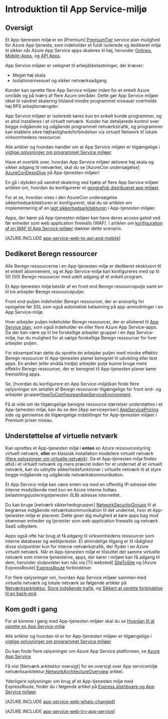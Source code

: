 <properties 
    pageTitle="Introduktion til App Service-miljø" 
    description="Få mere at vide om funktionen App Service-miljø, som giver sikker, VNet, der er joinforbundne, dedikeret skalaenheder til kørsel af alle dine apps." 
    services="app-service" 
    documentationCenter="" 
    authors="stefsch" 
    manager="wpickett" 
    editor=""/>

<tags 
    ms.service="app-service" 
    ms.workload="na" 
    ms.tgt_pltfrm="na" 
    ms.devlang="na" 
    ms.topic="article" 
    ms.date="10/04/2016"
    ms.author="stefsch"/>

# <a name="introduction-to-app-service-environment"></a>Introduktion til App Service-miljø

## <a name="overview"></a>Oversigt ##
Et App-tjenesten miljø er en [Premium] [ PremiumTier] service plan mulighed for Azure App tjeneste, som indeholder et fuldt isolerede og dedikeret miljø til sikker når Azure App Service apps skaleres til høj, herunder [Onlines][WebApps], [Mobile-Apps][MobileApps], og [API Apps][APIApps].  

App Service miljøer er velegnet til arbejdsbelastninger, der kræver:

- Meget høj skala
- Isolationsniveauet og sikker netværksadgang

Kunder kan oprette flere App Service miljøer inden for et enkelt Azure område og på tværs af flere Azure områder.  Dette gør App Service miljøer ideel til vandret skalering tilstand mindre programmet niveauer overholde høj RPS arbejdsmængder.

App Service miljøer er isolerede køres kun en enkelt kunde programmer, og er altid installeres i et virtuelt netværk.  Kunder har detaljerede kontrol over begge indgående og udgående programmet netværkstrafik, og programmer kan etablere sikre højhastighedsforbindelser via virtuelt Network til lokale virksomhedens ressourcer.

Alle artikler og hvordan-handler om at App Service miljøer er tilgængelige i [vigtige oplysninger om programmet Service miljøer](../app-service/app-service-app-service-environments-readme.md).

Have et overblik over, hvordan App Service miljøer aktivere høj skala og sikker adgang til netværket, skal du se [AzureCon undersøgelse] [ AzureConDeepDive] på App-tjenesten miljøer!

En gå i dybden på vandret skalering ved hjælp af flere App Service miljøer artiklen om, hvordan du konfigurerer et [geografisk distribueret app miljøet][GeodistributedAppFootprint].

For at se, hvordan vises i den AzureCon undersøgelse sikkerhedsarkitekturen er konfigureret, skal du se artiklen om implementering af en [lagt sikkerhedsarkitekturen](app-service-app-service-environment-layered-security.md) i App-tjenesten miljøer.

Apps, der kører på App-tjenesten miljøer kan have deres access gated ved før enheder som web application firewalls (WAF).  I artiklen om [konfiguration af en WAF til App Service miljøer](app-service-app-service-environment-web-application-firewall.md) dækker dette scenario. 

[AZURE.INCLUDE [app-service-web-to-api-and-mobile](../../includes/app-service-web-to-api-and-mobile.md)] 

## <a name="dedicated-compute-resources"></a>Dedikeret Beregn ressourcer ##
Alle Beregn ressourcerne i en App-tjenesten miljø er dedikeret eksklusivt til et enkelt abonnement, og et App Service-miljø kan konfigureres med op til 50 (50) Beregn ressourcer med udelt adgang af et enkelt program.

Et App-tjenesten miljø består af en front end Beregn ressourcepulje samt en til tre arbejder Beregn ressourcepuljer. 

Front end-puljen indeholder Beregn ressourcer, der er ansvarlig for opsigelse før SSL som også automatisk belastning på app-anmodninger i en App Service-miljø. 

Hver arbejder puljen indeholder Beregn ressourcer, der er allokeret til [App Service plan][AppServicePlan], som også indeholder en eller flere Azure App Service-apps.  Da der kan være op til tre forskellige arbejder grupper i en App Service-miljø, har du mulighed for at vælge forskellige Beregn ressourcer for hver arbejder puljen.  

For eksempel kan dette du oprette én arbejder puljen med mindre effektiv Beregn ressourcer til App-tjenesten planer beregnet til udvikling eller test apps.  En anden (eller endda tredje) arbejder pulje kunne bruge mere effektiv Beregn ressourcer, der er beregnet til App-tjenesten planer kører fremstilling apps.

Se, [hvordan du konfigurere en App Service-miljø]kan finde flere oplysninger om antallet af Beregn ressourcer tilgængelige for front end- og arbejder grupper[HowToConfigureanAppServiceEnvironment].  

Få at vide om de tilgængelige beregne ressource størrelser understøttes i et App-tjenesten miljø, kan du se den [App servicepriser] [ AppServicePricing] side og gennemse de tilgængelige indstillinger for App-tjenesten miljøer i Premium priser niveau.

## <a name="virtual-network-support"></a>Understøttelse af virtuelle netværk ##
Kan oprettes et App-tjenesten miljø i **enten** en Azure ressourcestyring virtuelt netværk, **eller** en klassisk installation modellere virtuelt netværk ([flere oplysninger om virtuelle netværk][MoreInfoOnVirtualNetworks]).  Da et App-tjenesten miljø findes altid i et virtuelt netværk og mere præcist inden for et undernet af et virtuelt netværk, kan du udnytte sikkerhedsfunktioner i virtuelle netværk til at styre begge indgående og udgående netværkskommunikation.  

Et App Service-miljø kan være enten via med en offentlig IP-adresse eller interne modstående med kun en Azure interne Indlæs belastningsjusteringstjenesten (ILB) adresse internettet.

Du kan bruge [netværk sikkerhedsgrupper] [ NetworkSecurityGroups] til at begrænse indgående netværkskommunikation til det undernet, hvor et App-tjenesten miljø er placeret.  Dette giver dig mulighed at køre apps bag mod strømmen enheder og tjenester som web application firewalls og netværk SaaS udbydere.

Apps også ofte har brug at få adgang til virksomhedens ressourcer som interne databaser og webtjenester.  Et almindelige tilgang er til rådighed disse slutpunkter kun for interne netværkstrafik, der flyder i en Azure virtuelt netværk.  Når et App-tjenesten miljø er tilsluttet det samme virtuelle netværk som interne tjenesterne, apps, der kører i miljøet kan få adgang til dem, herunder slutpunkter kan nås via [Til websted] [ SiteToSite] og [Azure ExpressRoute] [ ExpressRoute] forbindelser.

For flere oplysninger om, hvordan App Service miljøer sammen med virtuelle netværk og lokale netværk se følgende artikler på [Netværksarkitektur][NetworkArchitectureOverview], [Styre indgående trafik][ControllingInboundTraffic], og [Sikkert at oprette forbindelse til en back-end][SecurelyConnectingToBackends]. 

## <a name="getting-started"></a>Kom godt i gang

For at komme i gang med App-tjenesten miljøer skal du se [Hvordan til at oprette en App Service-miljø][HowToCreateAnAppServiceEnvironment]

Alle artikler og hvordan-til er for App-tjenesten miljøer er tilgængelige i [vigtige oplysninger om programmet Service miljøer](../app-service/app-service-app-service-environments-readme.md).

Du kan finde flere oplysninger om Azure App Service platformen, se [Azure App Service][AzureAppService].

Få vist [Netværk arkitektur oversigt] for en oversigt over App servicemiljø netværksarkitektur[ NetworkArchitectureOverview] artikel.

Yderligere oplysninger om brug af et App-tjenesten miljø med ExpressRoute, finder du i følgende artikel på [Express distribuere og App Service miljøer][NetworkConfigDetailsForExpressRoute].

[AZURE.INCLUDE [app-service-web-whats-changed](../../includes/app-service-web-whats-changed.md)]

[AZURE.INCLUDE [app-service-web-try-app-service](../../includes/app-service-web-try-app-service.md)]

<!-- LINKS -->
[PremiumTier]: http://azure.microsoft.com/pricing/details/app-service/
[MoreInfoOnVirtualNetworks]: https://azure.microsoft.com/documentation/articles/virtual-networks-faq/
[AppServicePlan]: http://azure.microsoft.com/documentation/articles/azure-web-sites-web-hosting-plans-in-depth-overview/
[HowToCreateAnAppServiceEnvironment]: http://azure.microsoft.com/documentation/articles/app-service-web-how-to-create-an-app-service-environment/
[AzureAppService]: http://azure.microsoft.com/documentation/articles/app-service-value-prop-what-is/
[WebApps]: http://azure.microsoft.com/documentation/articles/app-service-web-overview/
[MobileApps]: http://azure.microsoft.com/documentation/articles/app-service-mobile-value-prop-preview/
[APIApps]: http://azure.microsoft.com/documentation/articles/app-service-api-apps-why-best-platform/
[LogicApps]: http://azure.microsoft.com/documentation/articles/app-service-logic-what-are-logic-apps/
[AzureConDeepDive]:  https://azure.microsoft.com/documentation/videos/azurecon-2015-deploying-highly-scalable-and-secure-web-and-mobile-apps/
[GeodistributedAppFootprint]:  https://azure.microsoft.com/documentation/articles/app-service-app-service-environment-geo-distributed-scale/
[NetworkSecurityGroups]: https://azure.microsoft.com/documentation/articles/virtual-networks-nsg/
[SiteToSite]: https://azure.microsoft.com/documentation/articles/vpn-gateway-site-to-site-create/
[ExpressRoute]: http://azure.microsoft.com/services/expressroute/
[HowToConfigureanAppServiceEnvironment]:  http://azure.microsoft.com/documentation/articles/app-service-web-configure-an-app-service-environment/
[ControllingInboundTraffic]:  https://azure.microsoft.com/documentation/articles/app-service-app-service-environment-control-inbound-traffic/
[SecurelyConnectingToBackends]:  https://azure.microsoft.com/documentation/articles/app-service-app-service-environment-securely-connecting-to-backend-resources/
[NetworkArchitectureOverview]:  https://azure.microsoft.com/documentation/articles/app-service-app-service-environment-network-architecture-overview/
[NetworkConfigDetailsForExpressRoute]:  https://azure.microsoft.com/documentation/articles/app-service-app-service-environment-network-configuration-expressroute/
[AppServicePricing]: http://azure.microsoft.com/pricing/details/app-service/ 

<!-- IMAGES -->

 
